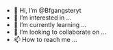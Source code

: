 - 👋 Hi, I’m @Bfgangsteryt
- 👀 I’m interested in ...
- 🌱 I’m currently learning ...
- 💞️ I’m looking to collaborate on ...
- 📫 How to reach me ...

<!---
Bfgangsteryt/Bfgangsteryt is a ✨ special ✨ repository because its `README.md` (this file) appears on your GitHub profile.
You can click the Preview link to take a look at your changes.
--->
